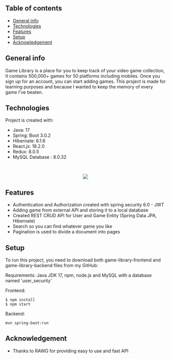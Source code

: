 ## Table of contents
* [General info](#general-info)
* [Technologies](#technologies)
* [Features](#features)
* [Setup](#setup)
* [Acknowledgement](#acknowledgement)






## General info
Game Library is a place for you to keep track of your video game collection, It contains 500,000+ games for 50 platforms including mobiles. Once you sign up for an account, you can start adding games.
This project is made for learning purposes  and because I wanted to keep the memory of every game I've beaten.




## Technologies
Project is created with:
* Java: 17
* Spring: Boot 3.0.2
* Hibernate: 6.1.6
* React.js: 18.2.0
* Redux: 8.0.5
* MySQL Database : 8.0.32

<br/>

<p align="center">
  <a href="https://skillicons.dev">
    <img src="https://skillicons.dev/icons?i=idea,spring,hibernate,react,redux,mysql" />
  </a>
</p>




## Features
* Authentication and Authorization created with spring security 6.0 - JWT
* Adding game from external API and storing it to a local database
* Created REST CRUD API for User and Game Entity (Spring Data JPA, Hibernate)
* Search so you can find whatever game you like
* Pagination is used to divide a document into pages



## Setup
To run this project, you need to download both game-library-frontend and game-library-backend files from my GitHub:

Requirements:
Java JDK 17, npm, node.js and MySQL with a database named 'user_security'


Frontend:
```
$ npm install
$ npm start
```

Backend:
```
mvn spring-boot:run 
```

## Acknowledgement

* Thanks to RAWG for providing easy to use and fast API
